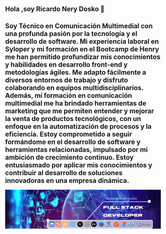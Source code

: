 ## Hola ,soy Ricardo Nery Dosko 👋
<h2>Soy Técnico en Comunicación Multimedial con una profunda pasión por la tecnología y el desarrollo de software. Mi experiencia laboral en Syloper y mi formación en el Bootcamp de Henry me han permitido profundizar mis conocimientos y habilidades en desarrollo front-end y metodologías ágiles. Me adapto fácilmente a diversos entornos de trabajo y disfruto colaborando en equipos multidisciplinarios.
Además, mi formación en comunicación multimedial me ha brindado herramientas de marketing que me permiten entender y mejorar la venta de productos tecnológicos, con un enfoque en la automatización de procesos y la eficiencia. Estoy comprometido a seguir formándome en el desarrollo de software y herramientas relacionadas, impulsado por mi ambición de crecimiento continuo. Estoy entusiasmado por aplicar mis conocimientos y contribuir al desarrollo de soluciones innovadoras en una empresa dinámica.</h2>
<img src="./assets/portadaParaPerfiles.jpeg">
<!--
**RicardoDosko/RicardoDosko** is a ✨ _special_ ✨ repository because its `README.md` (this file) appears on your GitHub profile.

Here are some ideas to get you started:

- 🔭 I’m currently working on ...
- 🌱 I’m currently learning ...
- 👯 I’m looking to collaborate on ...
- 🤔 I’m looking for help with ...
- 💬 Ask me about ...
- 📫 How to reach me: ...
- 😄 Pronouns: ...
- ⚡ Fun fact: ...
-->
